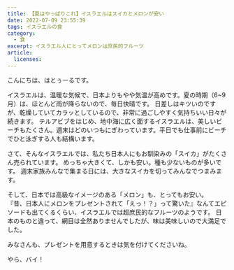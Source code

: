 ```yaml
---
title: 【夏はやっぱりこれ】イスラエルはスイカとメロンが安い
date: 2022-07-09 23:55:39
tags: イスラエルの食
category:
  - 食
excerpt: イスラエル人にとってメロンは庶民的フルーツ
article:
  licenses:
---
```


こんにちは、はとぅーるです。

イスラエルは、温暖な気候で、日本よりもやや気温が高めです。夏の時期（6~9 月）は、ほとんど雨が降らないので、毎日快晴です。
日差しはキツいのですが、乾燥していてカラッとしているので、非常に過ごしやすく気持ちいい日々が続きます。
テルアビブをはじめ、地中海に広く面するイスラエルは、美しいビーチもたくさん。週末はどのいつもにぎわっています。平日でも仕事前にビーチでひと泳ぎする人も結構います。

さて、そんなイスラエルでは、私たち日本人にもお馴染みの「スイカ」がたくさん売られています。
めっちゃ大きくて、しかも安い。種も少ないものが多いです。
週末家族みんなで集まる日には、大きなスイカを切ってみんなでつまみます。

そして、日本では高級なイメージのある「メロン」も、とってもお安い。
『昔、日本人にメロンをプレゼントされて「えっ！？」って驚いた』なんてエピソードも出てくるくらい、イスラエルでは超庶民的なフルーツのようです。
日本のものと違って、網目は全然ありませんでしたが、味は美味しいので大満足でした。

みなさんも、プレゼントを用意するときは気を付けてくださいね。

やら、バイ！
